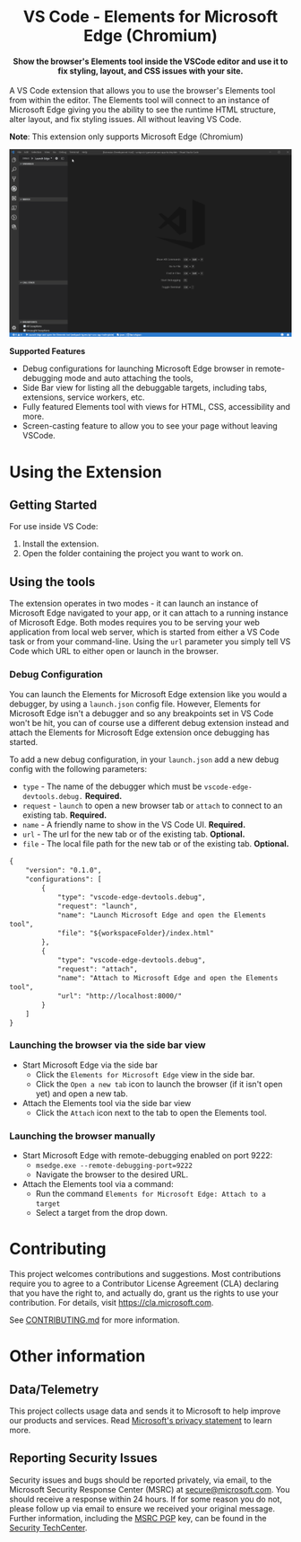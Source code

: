 
<h1 align="center">
  <br>
  VS Code - Elements for Microsoft Edge (Chromium)
  <br>
</h1>

<h4 align="center">Show the browser's Elements tool inside the VSCode editor and use it to fix styling, layout, and CSS issues with your site.</h4>

A VS Code extension that allows you to use the browser's Elements tool from within the editor. The Elements tool will connect to an instance of Microsoft Edge giving you the ability to see the runtime HTML structure, alter layout, and fix styling issues. All without leaving VS Code.

**Note**: This extension only supports Microsoft Edge (Chromium)

![Elements for Microsoft Edge - Demo](demo.gif)

**Supported Features**
* Debug configurations for launching Microsoft Edge browser in remote-debugging mode and auto attaching the tools,
* Side Bar view for listing all the debuggable targets, including tabs, extensions, service workers, etc.
* Fully featured Elements tool with views for HTML, CSS, accessibility and more.
* Screen-casting feature to allow you to see your page without leaving VSCode.

# Using the Extension
## Getting Started
For use inside VS Code:
1. Install the extension.
1. Open the folder containing the project you want to work on.

## Using the tools
The extension operates in two modes - it can launch an instance of Microsoft Edge navigated to your app, or it can attach to a running instance of Microsoft Edge. Both modes requires you to be serving your web application from local web server, which is started from either a VS Code task or from your command-line. Using the `url` parameter you simply tell VS Code which URL to either open or launch in the browser.

### Debug Configuration
You can launch the Elements for Microsoft Edge extension like you would a debugger, by using a `launch.json` config file. However, Elements for Microsoft Edge isn't a debugger and so any breakpoints set in VS Code won't be hit, you can of course use a different debug extension instead and attach the Elements for Microsoft Edge extension once debugging has started.

To add a new debug configuration, in your `launch.json` add a new debug config with the following parameters:

* `type` - The name of the debugger which must be `vscode-edge-devtools.debug.` **Required.**
* `request` - `launch` to open a new browser tab or `attach` to connect to an existing tab. **Required.**
* `name` - A friendly name to show in the VS Code UI. **Required.**
* `url` - The url for the new tab or of the existing tab. **Optional.**
* `file` - The local file path for the new tab or of the existing tab. **Optional.**

```
{
    "version": "0.1.0",
    "configurations": [
        {
            "type": "vscode-edge-devtools.debug",
            "request": "launch",
            "name": "Launch Microsoft Edge and open the Elements tool",
            "file": "${workspaceFolder}/index.html"
        },
        {
            "type": "vscode-edge-devtools.debug",
            "request": "attach",
            "name": "Attach to Microsoft Edge and open the Elements tool",
            "url": "http://localhost:8000/"
        }
    ]
}
```

### Launching the browser via the side bar view
* Start Microsoft Edge via the side bar
  * Click the `Elements for Microsoft Edge` view in the side bar.
  * Click the `Open a new tab` icon to launch the browser (if it isn't open yet) and open a new tab.
* Attach the Elements tool via the side bar view
  * Click the `Attach` icon next to the tab to open the Elements tool.

### Launching the browser manually
* Start Microsoft Edge with remote-debugging enabled on port 9222:
  * `msedge.exe --remote-debugging-port=9222`
  * Navigate the browser to the desired URL.
* Attach the Elements tool via a command:
  * Run the command `Elements for Microsoft Edge: Attach to a target`
  * Select a target from the drop down.

# Contributing

This project welcomes contributions and suggestions.  Most contributions require you to agree to a
Contributor License Agreement (CLA) declaring that you have the right to, and actually do, grant us
the rights to use your contribution. For details, visit https://cla.microsoft.com.

See [CONTRIBUTING.md](https://github.com/Microsoft/vscode-edge-devtools/blob/master/CONTRIBUTING.md) for more information.

# Other information
## Data/Telemetry
This project collects usage data and sends it to Microsoft to help improve our products and services. Read [Microsoft's privacy statement](https://privacy.microsoft.com/en-US/privacystatement) to learn more.

## Reporting Security Issues

Security issues and bugs should be reported privately, via email, to the Microsoft Security
Response Center (MSRC) at [secure@microsoft.com](mailto:secure@microsoft.com). You should
receive a response within 24 hours. If for some reason you do not, please follow up via
email to ensure we received your original message. Further information, including the
[MSRC PGP](https://technet.microsoft.com/en-us/security/dn606155) key, can be found in
the [Security TechCenter](https://technet.microsoft.com/en-us/security/default).
